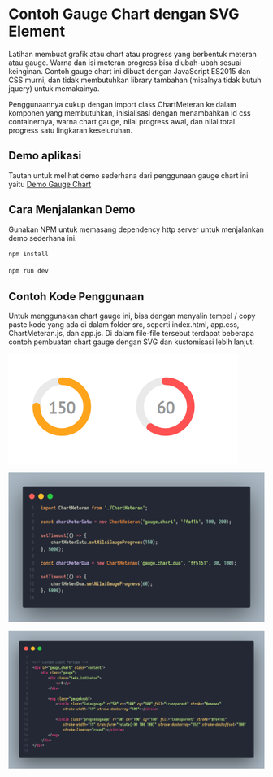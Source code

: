 # Contoh Gauge Chart dengan SVG Element

Latihan membuat grafik atau chart atau progress yang berbentuk meteran atau gauge. Warna dan isi meteran progress bisa diubah-ubah sesuai keinginan. Contoh gauge chart ini dibuat dengan JavaScript ES2015 dan CSS murni, dan tidak membutuhkan library tambahan (misalnya tidak butuh jquery) untuk memakainya.

Penggunaannya cukup dengan import class ChartMeteran ke dalam komponen yang membutuhkan, inisialisasi dengan menambahkan id css containernya, warna chart gauge, nilai progress awal, dan nilai total progress satu lingkaran keseluruhan.

## Demo aplikasi

Tautan untuk melihat demo sederhana dari penggunaan gauge chart ini yaitu [Demo Gauge Chart](https://html-css-eksperimen.github.io/demo-gaugechart/)

## Cara Menjalankan Demo

Gunakan NPM untuk memasang dependency http server untuk menjalankan demo sederhana ini.

```sh
npm install

npm run dev
```

## Contoh Kode Penggunaan

Untuk menggunakan chart gauge ini, bisa dengan menyalin tempel / copy paste kode yang ada di dalam folder src, seperti index.html, app.css, ChartMeteran.js, dan app.js. Di dalam file-file tersebut terdapat beberapa contoh pembuatan chart gauge dengan SVG dan kustomisasi lebih lanjut.

![Gambar Demo 1](https://raw.githubusercontent.com/html-css-eksperimen/GaugeBarchart/master/codegaugedemo1.png)

![Gambar Demo 2](https://raw.githubusercontent.com/html-css-eksperimen/GaugeBarchart/master/code_gauge1.png)

![Gambar Demo 3](https://raw.githubusercontent.com/html-css-eksperimen/GaugeBarchart/master/code_gauge.png)
